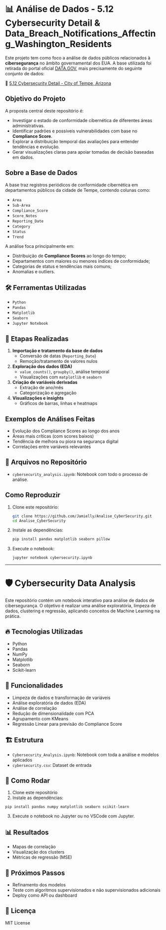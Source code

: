 
# 📊 Análise de Dados - 5.12 Cybersecurity Detail & Data_Breach_Notifications_Affecting_Washington_Residents

Este projeto tem como foco a análise de dados públicos relacionados à **cibersegurança** no âmbito governamental dos EUA. A base utilizada foi retirada do portal oficial [DATA.GOV](https://data.gov), mais precisamente do seguinte conjunto de dados:

🔗 [5.12 Cybersecurity Detail - City of Tempe, Arizona](https://data.tempe.gov/datasets/5-12-cybersecurity-detail)

##  Objetivo do Projeto

A proposta central deste repositório é:

* Investigar o estado de conformidade cibernética de diferentes áreas administrativas.
* Identificar padrões e possíveis vulnerabilidades com base no **Compliance Score**.
* Explorar a distribuição temporal das avaliações para entender tendências e evolução.
* Gerar visualizações claras para apoiar tomadas de decisão baseadas em dados.

##  Sobre a Base de Dados

A base traz registros periódicos de conformidade cibernética em departamentos públicos da cidade de Tempe, contendo colunas como:

* `Area`
* `Sub-Area`
* `Compliance_Score`
* `Score_Notes`
* `Reporting_Date`
* `Category`
* `Status`
* `Trend`

A análise foca principalmente em:

* Distribuição de **Compliance Scores** ao longo do tempo;
* Departamentos com maiores ou menores índices de conformidade;
* Categorias de status e tendências mais comuns;
* Anomalias e outliers.

## 🛠️ Ferramentas Utilizadas

* `Python`
* `Pandas`
* `Matplotlib`
* `Seaborn`
* `Jupyter Notebook`

## 📌 Etapas Realizadas

1. **Importação e tratamento da base de dados**
   * Conversão de datas (`Reporting_Date`)
   * Remoção/tratamento de valores nulos
2. **Exploração dos dados (EDA)**
   * `value_counts()`, `groupby()`, análise temporal
   * Visualizações com `matplotlib` e `seaborn`
3. **Criação de variáveis derivadas**
   * Extração de ano/mês
   * Categorização e agregação
4. **Visualizações e insights**
   * Gráficos de barras, linhas e heatmaps

## Exemplos de Análises Feitas

* Evolução dos Compliance Scores ao longo dos anos
* Áreas mais críticas (com scores baixos)
* Tendência de melhora ou piora na segurança digital
* Correlações entre variáveis relevantes

## 📎 Arquivos no Repositório

* `cybersecurity_analysis.ipynb`: Notebook com todo o processo de análise.

## Como Reproduzir

1. Clone este repositório:

   ```bash
   git clone https://github.com/Jamielly/Analise_CyberSecurity.git
   cd Analise_CyberSecurity
   ```
2. Instale as dependências:

   ```bash
   pip install pandas matplotlib seaborn pillow
   ```
3. Execute o notebook:

   ```bash
   jupyter notebook cybersecurity.ipynb
   ```

---

# 🛡️ Cybersecurity Data Analysis

Este repositório contém um notebook interativo para análise de dados de cibersegurança. O objetivo é realizar uma análise exploratória, limpeza de dados, clustering e regressão, aplicando conceitos de Machine Learning na prática.

## 🔥 Tecnologias Utilizadas
- Python
- Pandas
- NumPy
- Matplotlib
- Seaborn
- Scikit-learn

## 🚀 Funcionalidades
- Limpeza de dados e transformação de variáveis
- Análise exploratória de dados (EDA)
- Análise de correlação
- Redução de dimensionalidade com PCA
- Agrupamento com KMeans
- Regressão Linear para previsão do Compliance Score

## 🏗️ Estrutura
- `Cybersecurity_Analysis.ipynb`: Notebook com toda a análise e modelos aplicados
- `cybersecurity.csv`: Dataset de entrada

## 🎯 Como Rodar
1. Clone este repositório
2. Instale as dependências:
```
pip install pandas numpy matplotlib seaborn scikit-learn
```
3. Execute o notebook no Jupyter ou no VSCode com Jupyter.

## 📊 Resultados
- Mapas de correlação
- Visualização dos clusters
- Métricas de regressão (MSE)

## 🤖 Próximos Passos
- Refinamento dos modelos
- Teste com algoritmos supervisionados e não supervisionados adicionais
- Deploy como API ou dashboard

## 📜 Licença
MIT License

